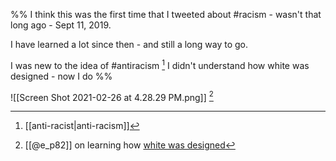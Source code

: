 

%%
I think this was the first time that I tweeted about #racism - wasn't that long ago - Sept 11, 2019. 

I have learned a lot since then - and still a long way to go.

I was new to the idea of #antiracism [^1]
I didn't understand how white was designed - now I do
%%

![[Screen Shot 2021-02-26 at 4.28.29 PM.png]] [^2]

[^1]: [[anti-racist|anti-racism]]
[^2]: [[@e_p82]] on learning how [white was designed](https://twitter.com/e_p82/status/1281109112126832641)